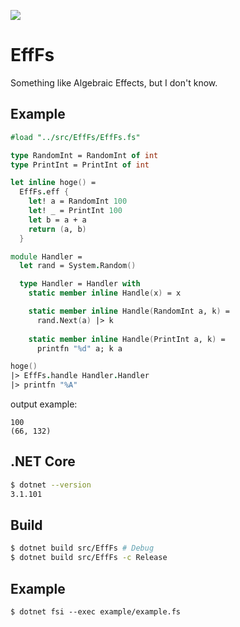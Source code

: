 [![](https://github.com/wraikny/EffFs/workflows/CI/badge.svg)](https://github.com/wraikny/EffFs/actions?workflow=CI)

# EffFs
Something like Algebraic Effects, but I don't know.

## Example
```fsharp
#load "../src/EffFs/EffFs.fs"

type RandomInt = RandomInt of int
type PrintInt = PrintInt of int

let inline hoge() =
  EffFs.eff {
    let! a = RandomInt 100
    let! _ = PrintInt 100
    let b = a + a
    return (a, b)
  }

module Handler =
  let rand = System.Random()

  type Handler = Handler with
    static member inline Handle(x) = x

    static member inline Handle(RandomInt a, k) =
      rand.Next(a) |> k
    
    static member inline Handle(PrintInt a, k) =
      printfn "%d" a; k a

hoge()
|> EffFs.handle Handler.Handler
|> printfn "%A"
```

output example:
```
100
(66, 132)
```

## .NET Core
```sh
$ dotnet --version
3.1.101
```

## Build
```sh
$ dotnet build src/EffFs # Debug
$ dotnet build src/EffFs -c Release
```

## Example
```
$ dotnet fsi --exec example/example.fs
```
